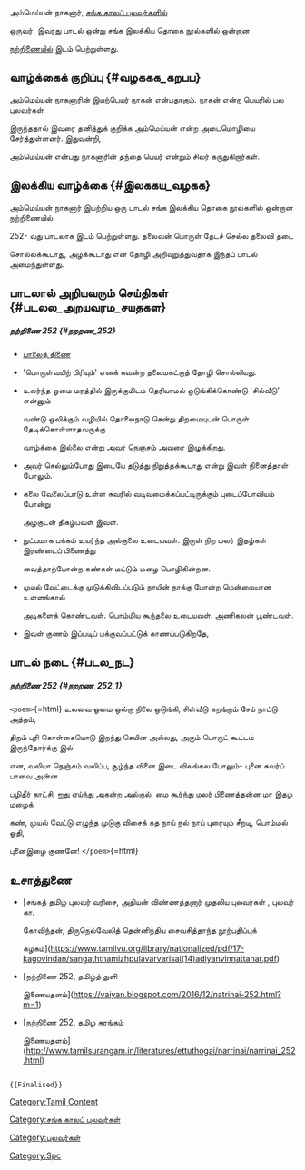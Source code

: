 அம்மெய்யன் நாகனார், [சங்க காலப் புலவர்களில்](சங்க_காலப்_புலவர்கள்_பட்டியல் "wikilink")
ஒருவர். இவரது பாடல் ஒன்று சங்க இலக்கிய தொகை நூல்களில் ஒன்றான
[நற்றிணையில்](நற்றிணை "wikilink") இடம் பெற்றுள்ளது.

## வாழ்க்கைக் குறிப்பு {#வழககக_கறபப}

அம்மெய்யன் நாகனாரின் இயற்பெயர் நாகன் என்பதாகும். நாகன் என்ற பெயரில் பல புலவர்கள்
இருந்ததால் இவரை தனித்துக் குறிக்க அம்மெய்யன் என்ற அடைமொழியை சேர்த்துள்ளனர். இதுவன்றி,
அம்மெய்யன் என்பது நாகனாரின் தந்தை பெயர் என்றும் சிலர் கருதுகிறார்கள்.

## இலக்கிய வாழ்க்கை {#இலககய_வழகக}

அம்மெய்யன் நாகனார் இயற்றிய ஒரு பாடல் சங்க இலக்கிய தொகை நூல்களில் ஒன்றான நற்றிணையில்
252- வது பாடலாக இடம் பெற்றுள்ளது. தலைவன் பொருள் தேடச் செல்ல தலைவி தடை
சொல்லக்கூடாது, அழக்கூடாது என தோழி அறிவுறுத்துவதாக இந்தப் பாடல் அமைந்துள்ளது.

## பாடலால் அறியவரும் செய்திகள் {#படலல_அறயவரம_சயதகள}

##### நற்றிணை 252 {#நறறண_252}

-   [பாலைத் திணை](பாலைத்_திணை "wikilink")
-   \'பொருள்வயிற் பிரியும்\' எனக் கவன்ற தலைமகட்குத் தோழி சொல்லியது.
-   உலர்ந்த ஓமை மரத்தில் இருக்குமிடம் தெரியாமல் ஒடுங்கிக்கொண்டு 'சில்வீடு' என்னும்
    வண்டு ஒலிக்கும் வழியில் தொலைநாடு சென்று திறமையுடன் பொருள் தேடிக்கொள்ளாதவருக்கு
    வாழ்க்கை இல்லை என்று அவர் நெஞ்சம் அவரை இழுக்கிறது.
-   அவர் செல்லும்போது இடையே தடுத்து நிறுத்தக்கூடாது என்று இவள் நினைத்தாள் போலும்.
-   கலை வேலைப்பாடு உள்ள சுவரில் வடிவமைக்கப்பட்டிருக்கும் புடைப்போவியம் போன்று
    அழகுடன் திகழ்பவள் இவள்.
-   நுட்பமாக பக்கம் உயர்ந்த அல்குலை உடையவள். இருள் நிற மலர் இதழ்கள் இரண்டைப் பிணைத்து
    வைத்தாற்போன்ற கண்கள் மட்டும் மழை பொழிகின்றன.
-   முயல் வேட்டைக்கு முடுக்கிவிடப்படும் நாயின் நாக்கு போன்ற மென்மையான உள்ளங்கால்
    அடிகளைக் கொண்டவள். பொம்மிய கூந்தலை உடையவள். அணிகலன் பூண்டவள்.
-   இவள் குணம் இப்படிப் பக்குவப்பட்டுக் காணப்படுகிறதே,

## பாடல் நடை {#படல_நட}

##### நற்றிணை 252 {#நறறண_252_1}

`<poem>`{=html} உலவை ஓமை ஒல்கு நிலை ஒடுங்கி, சிள்வீடு கறங்கும் சேய் நாட்டு அத்தம்,
திறம் புரி கொள்கையொடு இறந்து செயின அல்லது, அரும் பொருட் கூட்டம் இருந்தோர்க்கு இல்\'
என, வலியா நெஞ்சம் வலிப்ப, சூழ்ந்த வினை இடை விலங்கல போலும்- புனை சுவர்ப் பாவை அன்ன
பழிதீர் காட்சி, ஐது ஏய்ந்து அகன்ற அல்குல், மை கூர்ந்து மலர் பிணைத்தன்ன மா இதழ் மழைக்
கண், முயல் வேட்டு எழுந்த முடுகு விசைக் கத நாய் நல் நாப் புரையும் சீறடி, பொம்மல் ஓதி,
புனைஇழை குணனே! `</poem>`{=html}

## உசாத்துணை

-   [சங்கத் தமிழ் புலவர் வரிசை, அதியன் விண்ணத்தனார் முதலிய புலவர்கள் , புலவர் கா.
    கோவிந்தன், திருநெல்வேலித் தென்னிந்திய சைவசித்தாந்த நூற்பதிப்புக்
    கழகம்](https://www.tamilvu.org/library/nationalized/pdf/17-kagovindan/sangaththamizhpulavarvarisai(14)adiyanvinnattanar.pdf)
-   [நற்றிணை 252, தமிழ்த் துளி
    இணையதளம்](https://vaiyan.blogspot.com/2016/12/natrinai-252.html?m=1)
-   [நற்றிணை 252, தமிழ் சுரங்கம்
    இணையதளம்](http://www.tamilsurangam.in/literatures/ettuthogai/narrinai/narrinai_252.html)

```{=mediawiki}
{{Finalised}}
```
[Category:Tamil Content](Category:Tamil_Content "wikilink")
[Category:சங்க காலப் புலவர்கள்](Category:சங்க_காலப்_புலவர்கள் "wikilink")
[Category:புலவர்கள்](Category:புலவர்கள் "wikilink")
[Category:Spc](Category:Spc "wikilink")
